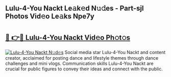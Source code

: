 ## Lulu-4-You Nackt Le𝚊k𝚎d N𝚞𝚍es - Part-sjl Photos Vid𝚎o Le𝚊ks Npe7y

# <h2><a href="http://fb75pgr.evod.top/?m=Lulu-4-You+Nackt">🔗 👉🔴 Lulu-4-You Nackt Vid𝚎o Ph𝚘t𝚘s</a></h2>

[![Lulu-4-You Nackt N𝚞d𝚎s](https://i.imgur.com/8V9OHl7.gif)](http://fb75pgr.evod.top/?m=Lulu-4-You+Nackt)
Social media star Lulu-4-You Nackt and content creator, acclaimed for posting dance and lifestyle themes through dance challenges and mini vlogs. Communication skills Lulu-4-You Nackt are crucial for public figures to convey their ideas and connect with the public. 

